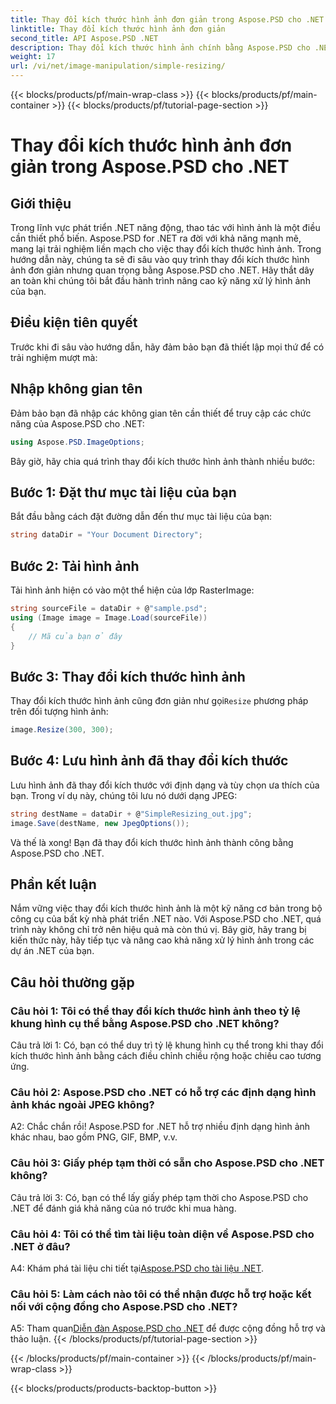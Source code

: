 ```yaml
---
title: Thay đổi kích thước hình ảnh đơn giản trong Aspose.PSD cho .NET
linktitle: Thay đổi kích thước hình ảnh đơn giản
second_title: API Aspose.PSD .NET
description: Thay đổi kích thước hình ảnh chính bằng Aspose.PSD cho .NET. Hiệu quả, liền mạch và mạnh mẽ. Nâng cao các dự án .NET của bạn một cách dễ dàng.
weight: 17
url: /vi/net/image-manipulation/simple-resizing/
---
```


{{< blocks/products/pf/main-wrap-class >}}
{{< blocks/products/pf/main-container >}}
{{< blocks/products/pf/tutorial-page-section >}}

# Thay đổi kích thước hình ảnh đơn giản trong Aspose.PSD cho .NET

## Giới thiệu

Trong lĩnh vực phát triển .NET năng động, thao tác với hình ảnh là một điều cần thiết phổ biến. Aspose.PSD for .NET ra đời với khả năng mạnh mẽ, mang lại trải nghiệm liền mạch cho việc thay đổi kích thước hình ảnh. Trong hướng dẫn này, chúng ta sẽ đi sâu vào quy trình thay đổi kích thước hình ảnh đơn giản nhưng quan trọng bằng Aspose.PSD cho .NET. Hãy thắt dây an toàn khi chúng tôi bắt đầu hành trình nâng cao kỹ năng xử lý hình ảnh của bạn.

## Điều kiện tiên quyết

Trước khi đi sâu vào hướng dẫn, hãy đảm bảo bạn đã thiết lập mọi thứ để có trải nghiệm mượt mà:

## Nhập không gian tên

Đảm bảo bạn đã nhập các không gian tên cần thiết để truy cập các chức năng của Aspose.PSD cho .NET:

```csharp
using Aspose.PSD.ImageOptions;
```

Bây giờ, hãy chia quá trình thay đổi kích thước hình ảnh thành nhiều bước:

## Bước 1: Đặt thư mục tài liệu của bạn

Bắt đầu bằng cách đặt đường dẫn đến thư mục tài liệu của bạn:

```csharp
string dataDir = "Your Document Directory";
```

## Bước 2: Tải hình ảnh

Tải hình ảnh hiện có vào một thể hiện của lớp RasterImage:

```csharp
string sourceFile = dataDir + @"sample.psd";
using (Image image = Image.Load(sourceFile))
{
    // Mã của bạn ở đây
}
```

## Bước 3: Thay đổi kích thước hình ảnh

 Thay đổi kích thước hình ảnh cũng đơn giản như gọi`Resize` phương pháp trên đối tượng hình ảnh:

```csharp
image.Resize(300, 300);
```

## Bước 4: Lưu hình ảnh đã thay đổi kích thước

Lưu hình ảnh đã thay đổi kích thước với định dạng và tùy chọn ưa thích của bạn. Trong ví dụ này, chúng tôi lưu nó dưới dạng JPEG:

```csharp
string destName = dataDir + @"SimpleResizing_out.jpg";
image.Save(destName, new JpegOptions());
```

Và thế là xong! Bạn đã thay đổi kích thước hình ảnh thành công bằng Aspose.PSD cho .NET.

## Phần kết luận

Nắm vững việc thay đổi kích thước hình ảnh là một kỹ năng cơ bản trong bộ công cụ của bất kỳ nhà phát triển .NET nào. Với Aspose.PSD cho .NET, quá trình này không chỉ trở nên hiệu quả mà còn thú vị. Bây giờ, hãy trang bị kiến thức này, hãy tiếp tục và nâng cao khả năng xử lý hình ảnh trong các dự án .NET của bạn.

## Câu hỏi thường gặp

### Câu hỏi 1: Tôi có thể thay đổi kích thước hình ảnh theo tỷ lệ khung hình cụ thể bằng Aspose.PSD cho .NET không?

Câu trả lời 1: Có, bạn có thể duy trì tỷ lệ khung hình cụ thể trong khi thay đổi kích thước hình ảnh bằng cách điều chỉnh chiều rộng hoặc chiều cao tương ứng.

### Câu hỏi 2: Aspose.PSD cho .NET có hỗ trợ các định dạng hình ảnh khác ngoài JPEG không?

A2: Chắc chắn rồi! Aspose.PSD for .NET hỗ trợ nhiều định dạng hình ảnh khác nhau, bao gồm PNG, GIF, BMP, v.v.

### Câu hỏi 3: Giấy phép tạm thời có sẵn cho Aspose.PSD cho .NET không?

Câu trả lời 3: Có, bạn có thể lấy giấy phép tạm thời cho Aspose.PSD cho .NET để đánh giá khả năng của nó trước khi mua hàng.

### Câu hỏi 4: Tôi có thể tìm tài liệu toàn diện về Aspose.PSD cho .NET ở đâu?

 A4: Khám phá tài liệu chi tiết tại[Aspose.PSD cho tài liệu .NET](https://reference.aspose.com/psd/net/).

### Câu hỏi 5: Làm cách nào tôi có thể nhận được hỗ trợ hoặc kết nối với cộng đồng cho Aspose.PSD cho .NET?

 A5: Tham quan[Diễn đàn Aspose.PSD cho .NET](https://forum.aspose.com/c/psd/34) để được cộng đồng hỗ trợ và thảo luận.
{{< /blocks/products/pf/tutorial-page-section >}}

{{< /blocks/products/pf/main-container >}}
{{< /blocks/products/pf/main-wrap-class >}}

{{< blocks/products/products-backtop-button >}}
